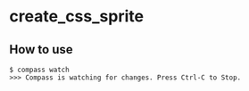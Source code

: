 # create_css_sprite

## How to use

```
$ compass watch
>>> Compass is watching for changes. Press Ctrl-C to Stop.
```
